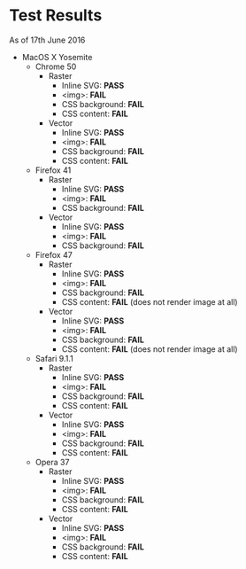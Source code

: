 # Test Results

As of 17th June 2016

* MacOS X Yosemite
  * Chrome 50
    * Raster
      * Inline SVG: **PASS**
      * &lt;img&gt;: **FAIL**
      * CSS background: **FAIL**
      * CSS content: **FAIL**
    * Vector
      * Inline SVG: **PASS**
      * &lt;img&gt;: **FAIL**
      * CSS background: **FAIL**
      * CSS content: **FAIL**
  * Firefox 41
    * Raster
      * Inline SVG: **PASS**
      * &lt;img&gt;: **FAIL**
      * CSS background: **FAIL**
    * Vector
      * Inline SVG: **PASS**
      * &lt;img&gt;: **FAIL**
      * CSS background: **FAIL**
  * Firefox 47
    * Raster
      * Inline SVG: **PASS**
      * &lt;img&gt;: **FAIL**
      * CSS background: **FAIL**
      * CSS content: **FAIL** (does not render image at all)
    * Vector
      * Inline SVG: **PASS**
      * &lt;img&gt;: **FAIL**
      * CSS background: **FAIL**
      * CSS content: **FAIL** (does not render image at all)
  * Safari 9.1.1
    * Raster
      * Inline SVG: **PASS**
      * &lt;img&gt;: **FAIL**
      * CSS background: **FAIL**
      * CSS content: **FAIL**
    * Vector
      * Inline SVG: **PASS**
      * &lt;img&gt;: **FAIL**
      * CSS background: **FAIL**
      * CSS content: **FAIL**
  * Opera 37
    * Raster
      * Inline SVG: **PASS**
      * &lt;img&gt;: **FAIL**
      * CSS background: **FAIL**
      * CSS content: **FAIL**
    * Vector
      * Inline SVG: **PASS**
      * &lt;img&gt;: **FAIL**
      * CSS background: **FAIL**
      * CSS content: **FAIL**
